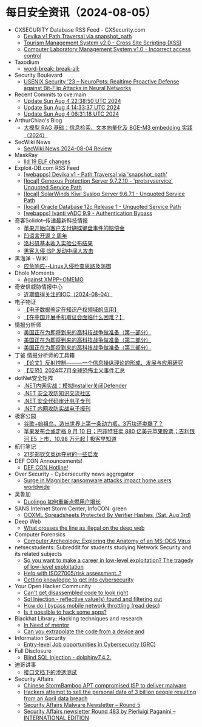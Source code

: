 # 每日安全资讯（2024-08-05）

- CXSECURITY Database RSS Feed - CXSecurity.com
  - [Devika v1 Path Traversal via snapshot_path](https://cxsecurity.com/issue/WLB-2024080008)
  - [Tourism Management System v2.0 - Cross Site Scripting (XSS)](https://cxsecurity.com/issue/WLB-2024080007)
  - [Computer Laboratory Management System v1.0 - Incorrect access control](https://cxsecurity.com/issue/WLB-2024080006)
- Taxodium
  - [word-break: break-all;](https://taxodium.ink/post/word-break/)
- Security Boulevard
  - [USENIX Security ’23 – NeuroPots: Realtime Proactive Defense against Bit-Flip Attacks in Neural Networks](https://securityboulevard.com/2024/08/usenix-security-23-neuropots-realtime-proactive-defense-against-bit-flip-attacks-in-neural-networks/)
- Recent Commits to cve:main
  - [Update Sun Aug  4 22:38:50 UTC 2024](https://github.com/trickest/cve/commit/8f7f84e777405d0a393e855c317dca71025a92a2)
  - [Update Sun Aug  4 14:33:37 UTC 2024](https://github.com/trickest/cve/commit/9e2be695b6b984f6ddb26c4a8e097fef8ef20964)
  - [Update Sun Aug  4 06:31:18 UTC 2024](https://github.com/trickest/cve/commit/f6d8c0e6a9162e8a8c8929dce1621010ac479693)
- ArthurChiao's Blog
  - [大模型 RAG 基础：信息检索、文本向量化及 BGE-M3 embedding 实践（2024）](https://arthurchiao.github.io/blog/rag-basis-bge-zh/)
- SecWiki News
  - [SecWiki News 2024-08-04 Review](http://www.sec-wiki.com/?2024-08-04)
- MaskRay
  - [lld 19 ELF changes](https://maskray.me/blog/2024-08-04-lld-19-elf-changes)
- Exploit-DB.com RSS Feed
  - [[webapps] Devika v1 - Path Traversal via 'snapshot_path'](https://www.exploit-db.com/exploits/52066)
  - [[local] Genexus Protection Server 9.7.2.10 - 'protsrvservice' Unquoted Service Path](https://www.exploit-db.com/exploits/52065)
  - [[local] SolarWinds Kiwi Syslog Server 9.6.7.1 - Unquoted Service Path](https://www.exploit-db.com/exploits/52064)
  - [[local] Oracle Database 12c Release 1 - Unquoted Service Path](https://www.exploit-db.com/exploits/52063)
  - [[webapps] Ivanti vADC 9.9 - Authentication Bypass](https://www.exploit-db.com/exploits/52062)
- 奇客Solidot–传递最新科技情报
  - [苹果开始向客户支付蝴蝶键盘事件的赔偿金](https://www.solidot.org/story?sid=78881)
  - [凹语言开源 2 周年](https://www.solidot.org/story?sid=78880)
  - [洛杉矶基本收入实验公布结果](https://www.solidot.org/story?sid=78879)
  - [黑客入侵 ISP 发动中间人攻击](https://www.solidot.org/story?sid=78878)
- 黑海洋 - WIKI
  - [应急响应--Linux入侵检查思路及防御](https://www.upx8.com/4251)
- Dhole Moments
  - [Against XMPP+OMEMO](https://soatok.blog/2024/08/04/against-xmppomemo/)
- 奇安信威胁情报中心
  - [近期值得关注的IOC（2024-08-04）](https://mp.weixin.qq.com/s?__biz=MzI2MDc2MDA4OA==&mid=2247511442&idx=1&sn=5bbcfbf6d66c2bbf33c6b3ac2ed8ad33&chksm=ea665ae5dd11d3f3495581a572fbeab38903ce9bf8b18dfd125db8aaa410a547b12ca3fa0f8b&scene=58&subscene=0#rd)
- 电子物证
  - [【电子数据鉴定在知识产权领域的应用】](https://mp.weixin.qq.com/s?__biz=MzAwNDcwMDgzMA==&mid=2651047739&idx=1&sn=70a797d868b572f36fe2b436e5758bc0&chksm=80d088cab7a701dc7ef603d4237ae6f9d95b3e3ba4958bdd015c030af34deccfd2ee920495ec&scene=58&subscene=0#rd)
  - [【在中国开展手机取证会面临什么困难？】](https://mp.weixin.qq.com/s?__biz=MzAwNDcwMDgzMA==&mid=2651047739&idx=2&sn=551272f3af62f5cb3d39148a7a6102a9&chksm=80d088cab7a701dc7576ca0b3985afa4ad3af3f95039e022624ede42c29bf4e8766a9dd49a1c&scene=58&subscene=0#rd)
- 情报分析师
  - [美国正在为即将到来的高科技战争做准备（第一部分）](https://mp.weixin.qq.com/s?__biz=MzA3Mjc1MTkwOA==&mid=2650553663&idx=1&sn=1e23fc63847ef80487a85bcd6ce7e5da&chksm=87111374b0669a62051286fada6bc850a5498a4815a46c5df1551ea837e54944d06acb716d3e&scene=58&subscene=0#rd)
  - [美国正在为即将到来的高科技战争做准备（第二部分）](https://mp.weixin.qq.com/s?__biz=MzA3Mjc1MTkwOA==&mid=2650553663&idx=2&sn=0350638da3c4b8801d796a3d4a5191e5&chksm=87111374b0669a6282ebb7f6abf405cec0d4229c3f3ccbc5cf5ade6fad3e50293cf6927f26a8&scene=58&subscene=0#rd)
  - [美国正在为即将到来的高科技战争做准备（第三部分）](https://mp.weixin.qq.com/s?__biz=MzA3Mjc1MTkwOA==&mid=2650553663&idx=3&sn=25af903843f6b00ed3398920d7ee1ce3&chksm=87111374b0669a62144b2652359b62ef6ee69219e2dc6bd27575e25ae07dcefb6bbf91d552d4&scene=58&subscene=0#rd)
- 丁爸 情报分析师的工具箱
  - [【论文】反射控制———一个信息操纵理论的形成、发展与应用研究](https://mp.weixin.qq.com/s?__biz=MzI2MTE0NTE3Mw==&mid=2651145467&idx=1&sn=bf22686ed73537a8050c79431092c3a1&chksm=f1af33c1c6d8bad71b1f51a0da471ac9b6504e85d7f9fd29945a10eadabf742c6f07c66f3c74&scene=58&subscene=0#rd)
  - [【反恐】2024年7月全球恐怖主义事件汇总](https://mp.weixin.qq.com/s?__biz=MzI2MTE0NTE3Mw==&mid=2651145467&idx=2&sn=3ea653cb224c577f8a2fa6eb84263d0a&chksm=f1af33c1c6d8bad7ad14298adf08a7ee0a4a3014e2170d37439d1676f5549b6cbeca2434c422&scene=58&subscene=0#rd)
- dotNet安全矩阵
  - [.NET内网实战：模拟Installer关闭Defender](https://mp.weixin.qq.com/s?__biz=MzUyOTc3NTQ5MA==&mid=2247493952&idx=1&sn=8ec124be34918b8229f11a9b3eaea3d4&chksm=fa5947adcd2ecebb48e628d922aada32551c5a843b8520bcbe69cc0850cafa0cf85aa089ccd2&scene=58&subscene=0#rd)
  - [.NET 安全攻防知识交流社区](https://mp.weixin.qq.com/s?__biz=MzUyOTc3NTQ5MA==&mid=2247493952&idx=2&sn=1298dbb7c59418343bdf912b981b8dac&chksm=fa5947adcd2ecebbdacb2845da8155b0ec11d1cb59c478ae3b5fc183fa374972f8896f1da631&scene=58&subscene=0#rd)
  - [.NET 安全代码审计电子专刊](https://mp.weixin.qq.com/s?__biz=MzUyOTc3NTQ5MA==&mid=2247493952&idx=3&sn=88060c78ccd74089bfe67682e79497d8&chksm=fa5947adcd2ecebbe09ba231b44c9574b5cc88f6d8e934989e3953856301fa071ae39aa827d6&scene=58&subscene=0#rd)
  - [.NET 内网攻防实战电子报刊](https://mp.weixin.qq.com/s?__biz=MzUyOTc3NTQ5MA==&mid=2247493952&idx=4&sn=db68011fb075c1d02268811163646b53&chksm=fa5947adcd2ecebbb1ca6659f289a5e344e37d1136fe0bd9272b5578e4c71bb19bb250e934d3&scene=58&subscene=0#rd)
- 极客公园
  - [谷歌+始祖鸟，造出世界上第一条动力裤，3万块还卖爆了？](https://mp.weixin.qq.com/s?__biz=MTMwNDMwODQ0MQ==&mid=2653049633&idx=1&sn=5e09d103515a7410b3e7dd82d1aa3846&chksm=7e572e974920a7816b261bb6c71f8d9f77cbc5e9355711aed24698b870d3c38424639db8d72a&scene=58&subscene=0#rd)
  - [苹果发布会或定档 9 月 10 日；巴菲特狂卖 880 亿美元苹果股票；吉利银河 E5 上市，10.98 万元起 | 极客早知道](https://mp.weixin.qq.com/s?__biz=MTMwNDMwODQ0MQ==&mid=2653049628&idx=1&sn=1b6fac3ad1d9bf144f1ad17165d32049&chksm=7e572eaa4920a7bc7170fc39647583d195517931d038c80e71d76135311938f7336af5e535c9&scene=58&subscene=0#rd)
- 航行笔记
  - [21岁郑钦文奥运夺冠的一些启发](https://mp.weixin.qq.com/s?__biz=MzIyOTAxOTYwMw==&mid=2650236690&idx=1&sn=1e8f957c983c97e7ca5afd6152f6e713&chksm=f04addaec73d54b88642851e7045f401d811f3d9bd375fc93e18155cb2907394b825ce985abe&scene=58&subscene=0#rd)
- DEF CON Announcements!
  - [DEF CON Hotline!](https://defcon.org/html/links/dc-code-of-conduct.html)
- Over Security - Cybersecurity news aggregator
  - [Surge in Magniber ransomware attacks impact home users worldwide](https://www.bleepingcomputer.com/news/security/surge-in-magniber-ransomware-attacks-impact-home-users-worldwide/)
- 吴鲁加
  - [Duolingo 如何重新点燃用户增长](https://mp.weixin.qq.com/s?__biz=Mzg5NDY4ODM1MA==&mid=2247484771&idx=1&sn=8ab33758c9a2a3d0681778f6411dd563&chksm=c01a8852f76d0144c78ac0d80a7b053385da430eec59776ee2b1979ce2363a3f8c18ae474bef&scene=58&subscene=0#rd)
- SANS Internet Storm Center, InfoCON: green
  - [OOXML Spreadsheets Protected By Verifier Hashes, (Sat, Aug 3rd)](https://isc.sans.edu/diary/rss/31072)
- Deep Web
  - [What crosses the line as illegal on the deep web](https://www.reddit.com/r/deepweb/comments/1ek9fl0/what_crosses_the_line_as_illegal_on_the_deep_web/)
- Computer Forensics
  - [Computer Archeology: Exploring the Anatomy of an MS-DOS Virus](https://www.reddit.com/r/computerforensics/comments/1ek2y1u/computer_archeology_exploring_the_anatomy_of_an/)
- netsecstudents: Subreddit for students studying Network Security and its related subjects
  - [So you want to make a career in low-level exploitation? The tragedy of low-level exploitation](https://www.reddit.com/r/netsecstudents/comments/1ejwdjw/so_you_want_to_make_a_career_in_lowlevel/)
  - [Help with ISO27005/risk assessment..?](https://www.reddit.com/r/netsecstudents/comments/1ek3e5k/help_with_iso27005risk_assessment/)
  - [Getting knowledge to get into cybersecurity](https://www.reddit.com/r/netsecstudents/comments/1ek28ee/getting_knowledge_to_get_into_cybersecurity/)
- Your Open Hacker Community
  - [Can't get disassembled code to look right](https://www.reddit.com/r/HowToHack/comments/1ejzf50/cant_get_disassembled_code_to_look_right/)
  - [Sql Injection - reflective value(s) found and filtering out](https://www.reddit.com/r/HowToHack/comments/1ek39o2/sql_injection_reflective_values_found_and/)
  - [How do I bypass mobile network throttling (read desc)](https://www.reddit.com/r/HowToHack/comments/1ek02d8/how_do_i_bypass_mobile_network_throttling_read/)
  - [Is it possible to hack some apps?](https://www.reddit.com/r/HowToHack/comments/1ejnh8d/is_it_possible_to_hack_some_apps/)
- Blackhat Library: Hacking techniques and research
  - [In Need of mentor](https://www.reddit.com/r/blackhat/comments/1ejlxp2/in_need_of_mentor/)
  - [Can you extrapolate the code from a device and](https://www.reddit.com/r/blackhat/comments/1ejkg27/can_you_extrapolate_the_code_from_a_device_and/)
- Information Security
  - [Entry-level Job opportunities in Cybersecurity (GRC)](https://www.reddit.com/r/Information_Security/comments/1ek5ljz/entrylevel_job_opportunities_in_cybersecurity_grc/)
- Full Disclosure
  - [Blind SQL Injection - dolphinv7.4.2.](https://seclists.org/fulldisclosure/2024/Aug/0)
- 迪哥讲事
  - [接口文档下的渗透测试](https://mp.weixin.qq.com/s?__biz=MzIzMTIzNTM0MA==&mid=2247495457&idx=1&sn=aebbd60317af317a24efceed4352581d&chksm=e8a5e542dfd26c545ac2e701d325e8d4a9462dcb80713d29dc2300e5d20bfa07ce04cd659597&scene=58&subscene=0#rd)
- Security Affairs
  - [Chinese StormBamboo APT compromised ISP to deliver malware](https://securityaffairs.com/166552/apt/stormbamboo-compromised-isp-malware.html)
  - [Hackers attempt to sell the personal data of 3 billion people resulting from an April data breach](https://securityaffairs.com/166539/data-breach/personal-data-3-billion-people-data-breach.html)
  - [Security Affairs Malware Newsletter – Round 5](https://securityaffairs.com/166535/malware/security-affairs-malware-newsletter-round-5.html)
  - [Security Affairs newsletter Round 483 by Pierluigi Paganini – INTERNATIONAL EDITION](https://securityaffairs.com/166526/breaking-news/security-affairs-newsletter-round-483-by-pierluigi-paganini-international-edition.html)

